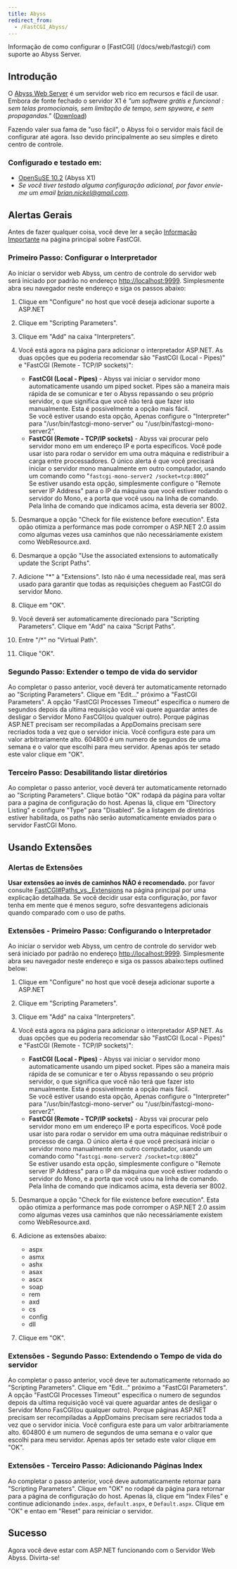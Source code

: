 ```yaml
---
title: Abyss
redirect_from:
  - /FastCGI_Abyss/
---
```


Informação de como configurar o [FastCGI] (/docs/web/fastcgi/) com suporte ao Abyss Server.

Introdução
------------

O [Abyss Web Server](http://www.aprelium.com/) é um servidor web rico em recursos e fácil de usar. 
Embora de fonte fechado o servidor X1 é *"um software grátis e funcional : sem telas promocionais, 
sem limitação de tempo, sem spyware, e sem propagandas."* 
([Download](http://www.aprelium.com/abyssws/download.php))

Fazendo valer sua fama de "uso fácil", o Abyss foi o servidor mais fácil de configurar até agora. 
Isso devido principalmente ao seu simples e direto centro de controle.
### Configurado e testado em:

-   [OpenSuSE 10.2](http://en.opensuse.org/OpenSUSE_News/10.2-Release) (Abyss X1)
-   *Se você tiver testado alguma configuração adicional, por favor envie-me um email  [brian.nickel@gmail.com](mailto:brian.nickel@gmail.com).*

Alertas Gerais
----------------

Antes de fazer qualquer coisa, você deve ler a seção [Informação Importante](/docs/web/fastcgi/#important-information) na página principal sobre FastCGI.

### Primeiro Passo: Configurar o Interpretador

Ao iniciar o servidor web Abyss, um centro de controle do servidor web será iniciado por padrão no endereço
<http://localhost:9999>. Simplesmente abra seu navegador neste endereço e siga os passos abaixo:

1.  Clique em "Configure" no host que você deseja adicionar suporte a ASP.NET
2.  Clique em "Scripting Parameters".
3.  Clique em "Add" na caixa "Interpreters".
4.  Você está agora na página para adicionar o interpretador ASP.NET. As duas opções que eu poderia recomendar são "FastCGI (Local - Pipes)" e "FastCGI (Remote - TCP/IP sockets)":
    -   **FastCGI (Local - Pipes)** - Abyss vai iniciar o servidor mono automaticamente usando um piped socket. Pipes são a maneira mais rápida de se comunicar e ter o Abyss repassando o seu próprio servidor, o que significa que você não terá que fazer isto manualmente. Esta é possivelmente a opção mais fácil.<br/>
        Se você estiver usando esta opção, Apenas configure o "Interpreter" para "/usr/bin/fastcgi-mono-server" ou "/usr/bin/fastcgi-mono-server2".
    -   **FastCGI (Remote - TCP/IP sockets)** - Abyss vai procurar pelo servidor mono em um endereço IP e porta específicos. Você pode usar isto para rodar o servidor em uma outra máquina e redistribuir a carga entre processadores. O único alerta é que você precisará iniciar o servidor mono manualmente em outro computador, usando um comando como "`fastcgi-mono-server2 /socket=tcp:8002`"<br/>
        Se estiver usando esta opção, simplesmente configure o "Remote server IP Address" para o IP da máquina que você estiver rodando o servidor do Mono, e a porta que você usou na linha de comando. Pela linha de comando que indicamos acima, esta deveria ser 8002.

5.  Desmarque a opção "Check for file existence before execution". Esta opão otimiza a performance mas pode corromper o ASP.NET 2.0 assim como algumas vezes usa caminhos que não necessáriamente existem como WebResource.axd.
6.  Desmarque a opção "Use the associated extensions to automatically update the Script Paths".
7.  Adicione "\*" à "Extensions". Isto não é uma necessidade real, mas será usado para garantir que todas as requisições cheguem ao FastCGI do servidor Mono.
8.  Clique em "OK".
9.  Você deverá ser automaticamente direcionado para "Scripting Parameters". Clique em "Add" na caixa "Script Paths".
10. Entre "/\*" no "Virtual Path".
11. Clique "OK".

### Segundo Passo: Extender o tempo de vida do servidor

Ao completar o passo anterior, você deverá ter automaticamente retornado ao "Scripting Parameters". Clique em "Edit..." próximo a "FastCGI Parameters". A opção "FastCGI Processes Timeout" especifica o numero de segundos depois da ultima requisição você vai quere aguardar antes de desligar o Servidor Mono FasCGI(ou qualquer outro). Porque páginas ASP.NET precisam ser recompiladas a AppDomains precisam sere recriados toda a vez que o servidor inicia. Você configura este para um valor arbitrariamente alto. 604800 é um numero de segundos de uma semana e o valor que escolhi para meu servidor. Apenas após ter setado este valor clique em "OK". 


### Terceiro Passo: Desabilitando listar diretórios

Ao completar o passo anterior, você deverá ter automaticamente retornado ao "Scripting Parameters". Clique botão "OK" rodapá da página para voltar para a pagina de configuração do host. Apenas lá, clique em "Directory Listing" e configure "Type" para "Disabled". Se a listagem de diretórios estiver habilitada, os paths não serão automaticamente enviados para o servidor FastCGI Mono.

Usando Extensões
----------------

### Alertas de Extensões

**Usar extensões ao invés de caminhos NÃO é recomendado.** por favor consulte [FastCGI#Paths_vs._Extensions](/docs/web/fastcgi/#paths-vs-extensions) na página principal por uma explicação detalhada. Se você decidir usar esta configuração, por favor tenha em mente que é menos seguro, sofre desvantegens adicionais quando comparado com o uso de paths.

### Extensões - Primeiro Passo: Configurando o Interpretador

Ao iniciar o servidor web Abyss, um centro de controle do servidor web será iniciado por padrão no endereço
<http://localhost:9999>. Simplesmente abra seu navegador neste endereço e siga os passos abaixo:teps outlined below:

1.  Clique em "Configure" no host que você deseja adicionar suporte a ASP.NET
2.  Clique em "Scripting Parameters".
3.  Clique em "Add" na caixa "Interpreters".
4.  Você está agora na página para adicionar o interpretador ASP.NET. As duas opções que eu poderia recomendar são "FastCGI (Local - Pipes)" e "FastCGI (Remote - TCP/IP sockets)":
    -   **FastCGI (Local - Pipes)** - Abyss vai iniciar o servidor mono automaticamente usando um piped socket. Pipes são a maneira mais rápida de se comunicar e ter o Abyss repassando o seu próprio servidor, o que significa que você não terá que fazer isto manualmente. Esta é possivelmente a opção mais fácil.<br/>
        Se você estiver usando esta opção, Apenas configure o "Interpreter" para "/usr/bin/fastcgi-mono-server" ou "/usr/bin/fastcgi-mono-server2".
    -   **FastCGI (Remote - TCP/IP sockets)** - Abyss vai procurar pelo servidor mono em um endereço IP e porta específicos. Você pode usar isto para rodar o servidor em uma outra máquinae redistribuir o processo de carga. O único alerta é que você precisará iniciar o servidor mono manualmente em outro computador, usando um comando como "`fastcgi-mono-server2 /socket=tcp:8002`"<br/>
        Se estiver usando esta opção, simplesmente configure o "Remote server IP Address" para o IP da máquina que você estiver rodando o servidor do Mono, e a porta que você usou na linha de comando. Pela linha de comando que indicamos acima, esta deveria ser 8002.

5.  Desmarque a opção "Check for file existence before execution". Esta opão otimiza a performance mas pode corromper o ASP.NET 2.0 assim como algumas vezes usa caminhos que não necessáriamente existem como WebResource.axd.
6.  Adicione as extensões abaixo:
    -   aspx
    -   asmx
    -   ashx
    -   asax
    -   ascx
    -   soap
    -   rem
    -   axd
    -   cs
    -   config
    -   dll

7.  Clique em "OK".

### Extensões - Segundo Passo: Extendendo o Tempo de vida do servidor

Ao completar o passo anterior, você deve ter automaticamente retornado ao "Scripting Parameters". Clique em "Edit..." próximo a "FastCGI Parameters". A opção "FastCGI Processes Timeout" especifica o numero de segundos depois da ultima requisição você vai quere aguardar antes de desligar o Servidor Mono FasCGI(ou qualquer outro). Porque páginas ASP.NET precisam ser recompiladas a AppDomains precisam sere recriados toda a vez que o servidor inicia. Você configura este para um valor arbitrariamente alto. 604800 é um numero de segundos de uma semana e o valor que escolhi para meu servidor. Apenas após ter setado este valor clique em "OK". 


### Extensões - Terceiro Passo: Adicionando Páginas Index

Ao completar o passo anterior, você deve automaticamente retornar para "Scripting Parameters". Clique em "OK" no rodapé da página para retornar para a página de configuração do host. Apenas lá, clique em "Index Files" e continue adicionando `index.aspx`, `default.aspx`, e `Default.aspx`. Clique em "OK" e entao em "Reset" para reiniciar o servidor.

Sucesso
-------
Agora você deve estar com ASP.NET funcionando com o Servidor Web Abyss. Divirta-se!


